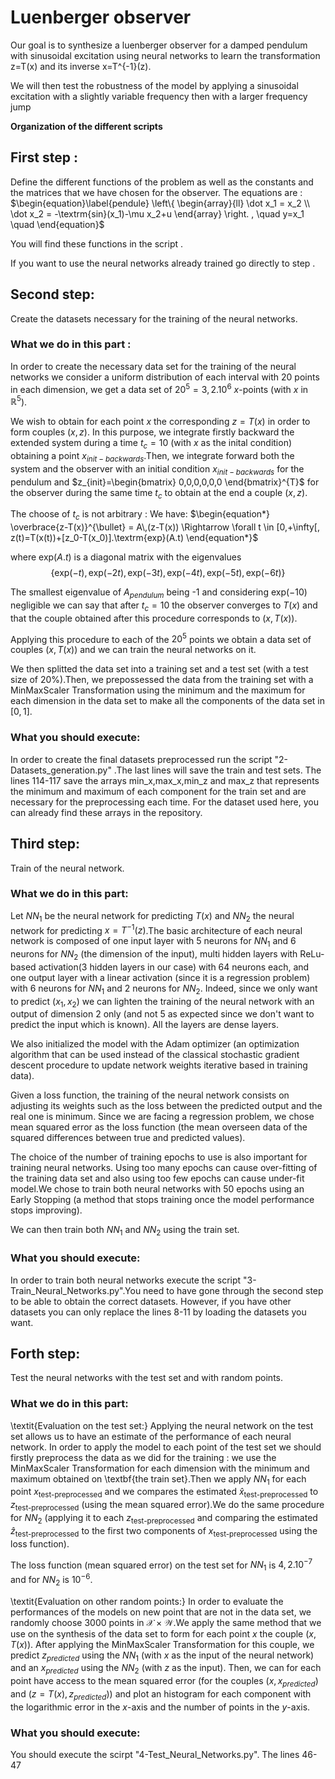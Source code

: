 # Luenberger observer
Our goal is to synthesize a luenberger observer for a damped pendulum with sinusoidal excitation using neural networks to learn the transformation z=T(x) and its inverse x=T^{-1}(z).

We will then test the robustness of the model by applying a sinusoidal excitation with a slightly variable frequency then with a larger frequency jump


**Organization of the different scripts**
## First step :
Define the different functions of the problem as well as the constants and the matrices that we have chosen for the observer.
The equations are :
$\begin{equation}\label{pendule}
\left\{
    \begin{array}{ll}
        \dot x_1 = x_2 \\
        \dot x_2 = -\textrm{sin}(x_1)-\mu x_2+u 
    \end{array}
\right.
, \quad y=x_1 \quad
\end{equation}$

You will find these functions in the script .

If you want to use the neural networks already trained go directly to step .

## Second step:
Create the datasets necessary for the training of the neural networks.

### What we do in this part :

In order to create the necessary data set for the training of the neural networks we consider a uniform distribution of each interval with 20 points in each dimension, we get a data set of $20^5=3,2.10^6$ $x$-points (with $x$ in $\mathbb{R}^5$).

We wish to obtain for each point $x$ the corresponding $z = T(x)$ in order to form couples $(x,z)$.
In this purpose, we integrate firstly backward the extended system during a time $t_c = 10$ (with $x$ as the inital condition) obtaining a point $x_{init-backwards}$.Then, we integrate forward both the system and the observer with an initial condition $x_{init-backwards}$ for the pendulum and $z_{init}=\begin{bmatrix}
    0,0,0,0,0,0 
\end{bmatrix}^{T}$ for the observer during the same time $t_c$ to obtain at the end a couple $(x,z)$.

The choose of $t_c$ is not arbitrary : 
We have:
$\begin{equation*}
    \overbrace{z-T(x)}^{\bullet} = A\,(z-T(x)) \Rightarrow \forall t \in [0,+\infty[,
z(t)=T(x(t))+[z_0-T(x_0)].\textrm{exp}(A.t)
\end{equation*}$

where $\textrm{exp}(A.t)$ is a diagonal matrix with the eigenvalues 
$$\{\textrm{exp}(-t),\textrm{exp}(-2t),\textrm{exp}(-3t),\textrm{exp}(-4t),\textrm{exp}(-5t),\textrm{exp}(-6t)\}$$

The smallest eigenvalue of $A_{pendulum}$ being -1 and considering $\textrm{exp}(-10)$ negligible we can say that after $t_c=10$ the observer converges to $T(x)$ and that the couple obtained after this procedure corresponds to $(x,T(x))$.

Applying this procedure to each of the $20^5$ points we obtain a data set of couples $(x,T(x))$ and we can train the neural networks on it.

We then splitted the data set into a training set and a test set (with a test size of $20\%$).Then, we prepossessed the data from the training set with a MinMaxScaler Transformation using the minimum and the maximum for each dimension in the data set to make all the components of the data set in $[0,1]$.

###  What you should execute:
In order to create the final datasets preprocessed run the script "2-Datasets_generation.py" .The last lines will save the train and test sets.
The lines 114-117 save the arrays min_x,max_x,min_z and max_z that represents the minimum and maximum of each component for the train set and are necessary for the preprocessing each time. For the dataset used here, you can already find these arrays in the repository.

## Third step:
Train of the neural network.

### What we do in this part:
Let $NN_1$ be the neural network for predicting $T(x)$ and $NN_2$ the neural network for predicting $x=T^{-1}(z)$.The basic architecture of each neural network is composed of one input layer with 5 neurons for $NN_1$ and 6 neurons for $NN_2$ (the dimension of the input), multi hidden layers with ReLu-based activation(3 hidden layers in our case) with 64 neurons each, and one output layer with a linear activation (since it is a regression problem) with 6 neurons for $NN_1$ and 2 neurons for $NN_2$. Indeed, since we only want to predict $(x_1,x_2)$ we can lighten the training of the neural network with an output of dimension 2 only (and not 5 as expected since we don't want to predict the input which is known). All the layers are dense layers. 

We also initialized the model with the Adam optimizer (an optimization algorithm that can be used instead of the classical stochastic gradient descent procedure to update network weights iterative based in training data).

Given a loss function, the training of the neural network consists on adjusting its weights such as the loss between the predicted output and the real one is minimum.
Since we are facing a regression problem, we chose mean squared error as the loss function (the mean overseen data of the squared differences between true and predicted values).

The choice of the number of training epochs to use is also important for training neural networks. Using too many epochs can cause over-fitting of the training data set and also using too few epochs can cause under-fit model.We chose to train both neural networks with 50 epochs using an Early Stopping (a method that stops training once the model performance stops improving).

We can then train both $NN_1$ and $NN_2$ using the train set.

### What you should execute:
In order to train both neural networks execute the script "3-Train_Neural_Networks.py".You need to have gone through the second step to be able to obtain the correct datasets. However, if you have other datasets you can only replace the lines 8-11 by loading the datasets you want.

## Forth step:
Test the neural networks with the test set and with random points.

### What we do in this part:
\textit{Evaluation on the test set:}
Applying the neural network on the test set allows us to have an estimate of the performance of each neural network. In order to apply the model to each point of the test set we should firstly preprocess the data as we did for the training : we use the MinMaxScaler Transformation for each dimension with the minimum and maximum obtained on \textbf{the train set}.Then we apply $NN_1$ for each point $x_{\textrm{test-preprocessed}}$ and we compares the estimated $\hat{x}_{\textrm{test-preprocessed}}$ to $z_{\textrm{test-preprocessed}}$ (using the mean squared error).We do the same procedure for $NN_2$ (applying it to each $z_{\textrm{test-preprocessed}}$ and comparing the estimated $\hat{z}_{\textrm{test-preprocessed}}$ to the first two components of $x_{\textrm{test-preprocessed}}$ using the loss function).

The loss function (mean squared error) on the test set for $NN_1$ is $4,2.10^{-7}$ and for $NN_2$ is $10^{-6}$.

\textit{Evaluation on other random points:} In order to evaluate the performances of the models on new point that are not in the data set, we randomly choose 3000 points in $\mathcal{X}\times\mathcal{W}$.We apply the same method that we use on the synthesis of the data set to form for each point $x$ the couple $(x,T(x))$. After applying the MinMaxScaler Transformation for this couple, we predict $z_{predicted}$ using the $NN_1$ (with $x$ as the input of the neural network) and an $x_{predicted}$ using the $NN_2$ (with $z$ as the input).
Then, we can for each point have access to the mean squared error (for the couples ($x,x_{predicted}$) and ($z=T(x),z_{predicted}$)) and plot an histogram for each component with the logarithmic error in the $x$-axis and the number of points in the $y$-axis.

### What you should execute:
You should execute the scirpt "4-Test_Neural_Networks.py". The lines 46-47
